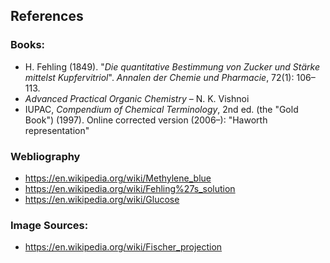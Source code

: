 ## References 


<div>
  <h3>Books:</h3>
  <ul>
    <li>
      H. Fehling (1849). 
      "<em>Die quantitative Bestimmung von Zucker und Stärke mittelst Kupfervitriol</em>". 
      <em>Annalen der Chemie und Pharmacie</em>, 72(1): 106–113.
    </li>
    <li>
      <em>Advanced Practical Organic Chemistry</em> – N. K. Vishnoi
    </li>
    <li>
      IUPAC, <em>Compendium of Chemical Terminology</em>, 2nd ed. (the "Gold Book") (1997). 
      Online corrected version (2006–): "Haworth representation"
    </li>
  </ul>
</div>

### Webliography
- https://en.wikipedia.org/wiki/Methylene_blue
- https://en.wikipedia.org/wiki/Fehling%27s_solution
- https://en.wikipedia.org/wiki/Glucose

### Image Sources:
- https://en.wikipedia.org/wiki/Fischer_projection

